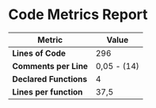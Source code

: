 # Code Metrics Report

| Metric                          | Value       |
|---------------------------------|-------------|
| **Lines of Code**               | 296         |
| **Comments per Line**           | 0,05 - (14) |
| **Declared Functions**          | 4           |
| **Lines per function**          | 37,5        |


